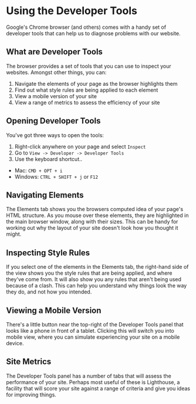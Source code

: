 # Using the Developer Tools

Google's Chrome browser (and others) comes with a handy set of developer tools that can help us to diagnose problems with our website.

## What are Developer Tools

The browser provides a set of tools that you can use to inspect your websites. Amongst other things, you can:

1. Navigate the elements of your page as the browser highlights them
2. Find out what style rules are being applied to each element
3. View a mobile version of your site
4. View a range of metrics to assess the efficiency of your site

## Opening Developer Tools

You've got three ways to open the tools:

1. Right-click anywhere on your page and select `Inspect`
2. Go to `View -> Developer -> Developer Tools`
3. Use the keyboard shortcut..

- Mac: `CMD + OPT + i`
- Windows: `CTRL + SHIFT + j` or `F12`

## Navigating Elements

The Elements tab shows you the browsers computed idea of your page's HTML structure. As you mouse over these elements, they are highlighted in the main browser window, along with their sizes. This can be handy for working out why the layout of your site doesn't look how you thought it might.

## Inspecting Style Rules

If you select one of the elements in the Elements tab, the right-hand side of the view shows you the style rules that are being applied, and where they've come from. It will also show you any rules that aren't being used because of a clash. This can help you understand why things look the way they do, and not how you intended.

## Viewing a Mobile Version

There's a little button near the top-right of the Developer Tools panel that looks like a phone in front of a tablet. Clicking this will switch you into mobile view, where you can simulate experiencing your site on a mobile device.

## Site Metrics

The Developer Tools panel has a number of tabs that will assess the performance of your site. Perhaps most useful of these is Lighthouse, a facility that will score your site against a range of criteria and give you ideas for improving things.
